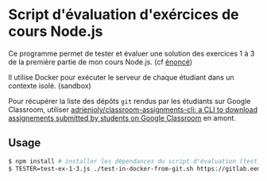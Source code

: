 # Script d'évaluation d'exércices de cours Node.js

Ce programme permet de tester et évaluer une solution des exercices 1 à 3 de la première partie de mon cours Node.js. (cf [énoncé](https://adrienjoly.com/cours-nodejs/01-chatbot/))

Il utilise Docker pour exécuter le serveur de chaque étudiant dans un contexte isolé. (sandbox)

Pour récupérer la liste des dépôts `git` rendus par les étudiants sur Google Classroom, utiliser [adrienjoly/classroom-assignments-cli: a CLI to download assignements submitted by students on Google Classroom](https://github.com/adrienjoly/classroom-assignments-cli) en amont.

## Usage

```sh
$ npm install # installer les dépendances du script d'évaluation (test.js)
$ TESTER=test-ex-1-3.js ./test-in-docker-from-git.sh https://gitlab.eemi.tech/xxx/express-chatbot.git
```
